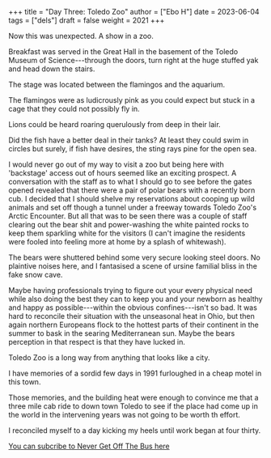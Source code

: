 +++
title = "Day Three: Toledo Zoo"
author = ["Ebo H"]
date = 2023-06-04
tags = ["dels"]
draft = false
weight = 2021
+++

Now this was unexpected. A show in a zoo.

Breakfast was served in the Great Hall in the basement of the Toledo Museum of Science---through the doors, turn right at the huge stuffed yak and head down the stairs.

The stage was located between the flamingos and the aquarium.

The flamingos were as ludicrously pink as you could expect but stuck in a cage that they could not possibly fly in.

Lions could be heard roaring querulously from deep in their lair.

Did the fish have a better deal in their tanks? At least they could swim in circles but surely, if fish have desires, the sting rays pine for the open sea.

I would never go out of my way to visit a zoo but being here with 'backstage' access out of hours seemed like an exciting prospect. A conversation with the staff as to what I should go to see before the gates opened revealed that there were a pair of polar bears with a recently born cub. I decided that I should shelve my reservations about cooping up wild animals and set off though a tunnel under a freeway towards Toledo Zoo's Arctic Encounter. But all that was to be seen there was a couple of staff clearing out the bear shit and power-washing the white painted rocks to keep them sparkling white for the visitors (I can't imagine the residents were fooled into feeling more at home by a splash of whitewash).

The bears were shuttered behind some very secure looking steel doors. No plaintive noises here, and I fantasised a scene of ursine familial bliss in the fake snow cave.

Maybe having professionals trying to figure out your every physical need while also doing the best they can to keep you and your newborn as healthy and happy as possible---within the obvious confines---isn't so bad. It was hard to reconcile their situation with the unseasonal heat in Ohio, but then again northern Europeans flock to the hottest parts of their continent in the summer to bask in the searing Mediterranean sun. Maybe the bears perception in that respect is that they have lucked in.

Toledo Zoo is a long way from anything that looks like a city.

I have  memories of a sordid few days in 1991 furloughed in a cheap motel in this town.

Those memories, and the building heat were enough to convince me that a three mile cab ride to down town Toledo to see if the place had come up in the world in the intervening years was not going to be worth th effort.

I reconciled myself to a day kicking my heels until work began at four thirty.

[You can subcribe to Never Get Off The Bus here](https://never-get-off-the-bus.ghost.io/#/portal/)
